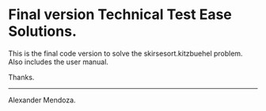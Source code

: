 # Final version Technical Test Ease Solutions.

This is the final code version to solve the skirsesort.kitzbuehel problem.
Also includes the user manual.

Thanks. 
_____________________
Alexander Mendoza.
